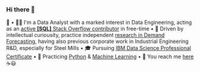 <!--
**IsisSantosCosta/IsisSantosCosta** is a ✨ _special_ ✨ repository because its `README.md` (this file) appears on your GitHub profile.

Here are some ideas to get you started:

- 🔭 I’m currently working on ...
- 🌱 I’m currently learning ...
- 👯 I’m looking to collaborate on ...
- 🤔 I’m looking for help with ...
- 💬 Ask me about ...
- 📫 How to reach me: ...
- 😄 Pronouns: ...
- ⚡ Fun fact: ...
-->

### Hi there 👋

🙂
• 👩‍💻 I'm a Data Analyst with a marked interest in Data Engineering, acting as an [active **\[SQL\]** Stack Overflow contributor][1] in free-time
• 🔎 Driven by intellectual curiousity, practice independent [research in Demand Forecasting][2], having also previous corporate work in Industrial Engineering R&D, especially for Steel Mills
• 🎓 Pursuing [IBM Data Science Professional Certificate][3]
• 🐍 Practicing [Python][4] & [Machine Learning][5]
• 💬 You reach me [here][6] ☕😃


  [1]: https://stackoverflow.com/users/7865030/isis-santos-costa?tab=profile
  [2]: https://www.researchgate.net/profile/Isis-Santos-Costa
  [3]: https://www.credly.com/users/isis-santos-costa/badges?sort=-state_updated_at&page=1
  [4]: https://www.hackerrank.com/isissantoscosta
  [5]: https://www.kaggle.com/learn/certification/isissantoscosta/intermediate-machine-learning
  [6]: https://www.linkedin.com/in/isiscosta/
